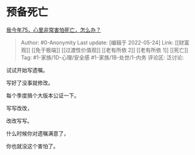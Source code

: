 # 预备死亡
[我今年75，心里非常害怕死亡，怎么办？](https://www.zhihu.com/question/532437441/answer/2499291627)

> Author: #0-Anonymity
> Last update: [编辑于 2022-05-24]
> Link: [[财富观]] [[免于极端]] [[过渡性价值观]] [[老有所依 2]] [[老有所依 1]] [[死亡]]
> Tag: #1-家族/1D-心理/安全感 #1-家族/1B-处世/1-内务
> 评论区:
> 泛讨论:

试试开始写遗嘱。

写好了没事就修改。

每个季度搞个大版本公证一下。

写写改改，

改改写写。

什么时候你对遗嘱满意了，

你也就没这个害怕了。
